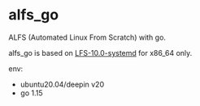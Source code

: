 # alfs_go

ALFS (Automated Linux From Scratch) with go.

alfs_go is based on [LFS-10.0-systemd](http://www.linuxfromscratch.org/lfs/download.html) for x86_64 only.

env:
- ubuntu20.04/deepin v20
- go 1.15
